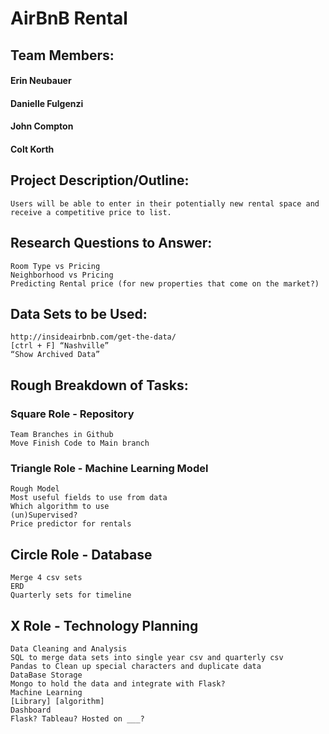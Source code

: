 # AirBnB Rental

## Team Members:
#### Erin Neubauer
#### Danielle Fulgenzi
#### John Compton
#### Colt Korth

## Project Description/Outline:
    Users will be able to enter in their potentially new rental space and receive a competitive price to list. 

## Research Questions to Answer:
    Room Type vs Pricing
    Neighborhood vs Pricing
    Predicting Rental price (for new properties that come on the market?)

## Data Sets to be Used:
    http://insideairbnb.com/get-the-data/
    [ctrl + F] “Nashville”
    “Show Archived Data”

## Rough Breakdown of Tasks:

### Square Role - Repository
    Team Branches in Github
    Move Finish Code to Main branch 

### Triangle Role - Machine Learning Model
    Rough Model
    Most useful fields to use from data
    Which algorithm to use
    (un)Supervised?
    Price predictor for rentals

## Circle Role - Database
    Merge 4 csv sets
    ERD
    Quarterly sets for timeline

## X Role - Technology Planning
    Data Cleaning and Analysis
    SQL to merge data sets into single year csv and quarterly csv
    Pandas to Clean up special characters and duplicate data
    DataBase Storage
    Mongo to hold the data and integrate with Flask?
    Machine Learning
    [Library] [algorithm] 
    Dashboard
    Flask? Tableau? Hosted on ___? 
